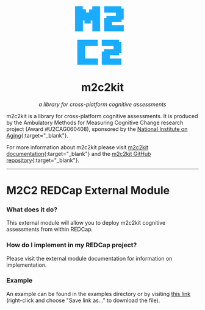 <div align="center">
<img style="margin-right: 16px;" src=".github/images/m2c2.svg" width="128" />
<h1>m2c2kit</h1>

_a library for cross-platform cognitive assessments_

</div>

m2c2kit is a library for cross-platform cognitive assessments. It is produced by the Ambulatory Methods for Measuring Cognitive Change research project (Award #U2CAG060408), sponsored by the [National Institute on Aging](https://www.nia.nih.gov/){:target="_blank"}.

For more information about m2c2kit please visit [m2c2kit documentation](https://m2c2-project.github.io/m2c2kit/){:target="_blank"} and the [m2c2kit GitHub repository](https://github.com/m2c2-project/m2c2kit){:target="_blank"}.

---

# M2C2 REDCap External Module

### What does it do?

This external module will allow you to deploy m2c2kit cognitive assessments from within REDCap.

### How do I implement in my REDCap project?

Please visit the external module documentation for information on implementation.

### Example

An example can be found in the examples directory or by visiting [this link](examples/sample-data-dictionary.csv) (right-click and choose "Save link as..." to download the file).